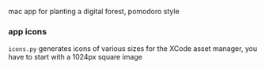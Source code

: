 
mac app for planting a digital forest, pomodoro style


### app icons
`icons.py` generates icons of various sizes for the XCode asset manager,
you have to start with a 1024px square image
